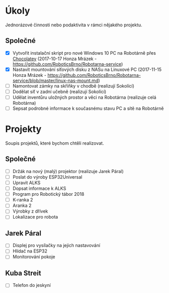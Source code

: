 # Úkoly
Jednorázové činnosti nebo podaktivita v rámci nějakého projektu.

## Společné
- [x] Vytvořit instalační skript pro nové Windows 10 PC na Robotárně přes [Chocolatey](https://chocolatey.org/) (2017-10-17 Honza Mrázek - https://github.com/RoboticsBrno/Robotarna-service)
- [x] Nastavit mountování síťových disku z NASu na Linuxové PC (2017-11-15 Honza Mrázek - https://github.com/RoboticsBrno/Robotarna-service/blob/master/linux-nas-mount.md)
- [ ] Namontovat zámky na skříňky v chodbě (realizují Sokolící)
- [ ] Dodělat síť v zadní učebně (realizují Sokolící)
- [ ] Udělat inventůru uložných prostor a věci na Robotárna (realizuje celá Robotárna)
- [ ] Sepsat podrobné informace k současnému stavu PC a sítě na Robotárně

# Projekty
Soupis projektů, které bychom chtěli realizovat.

## Společné
- [ ] Držák na nový (malý) projektor (realizuje Jarek Páral)
- [ ] Poslat do výroby ESP32Universal
- [ ] Upravit ALKS
- [ ] Dopsat informace k ALKS
- [ ] Program pro Robotický tábor 2018
- [ ] K-ranka 2
- [ ] Aranka 2
- [ ] Výrobky z dřívek
- [ ] Lokalizace pro robota

## Jarek Páral
- [ ] Displej pro vysílačky na jejich nastavování
- [ ] Hlídač na ESP32
- [ ] Monitorování pokoje

## Kuba Streit 
- [ ] Telefon do jeskyní 
